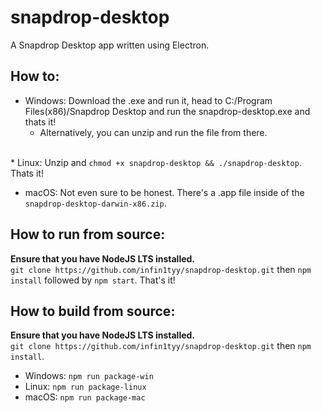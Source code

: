 # snapdrop-desktop
A Snapdrop Desktop app written using Electron.

## How to:
* Windows: Download the .exe and run it, head to C:/Program Files(x86)/Snapdrop Desktop and run the snapdrop-desktop.exe and thats it!
    * Alternatively, you can unzip and run the file from there.

<br>* Linux: Unzip and `chmod +x snapdrop-desktop && ./snapdrop-desktop`. Thats it!<br>

* macOS: Not even sure to be honest. There's a .app file inside of the `snapdrop-desktop-darwin-x86.zip`.<br>

## How to run from source:
<strong>Ensure that you have NodeJS LTS installed.</strong><br>
`git clone https://github.com/infin1tyy/snapdrop-desktop.git` then `npm install` followed by `npm start`. That's it!

## How to build from source:
<strong>Ensure that you have NodeJS LTS installed.</strong><br>
`git clone https://github.com/infin1tyy/snapdrop-desktop.git` then `npm install`.<br>

* Windows: `npm run package-win`
* Linux: `npm run package-linux`
* macOS: `npm run package-mac`
